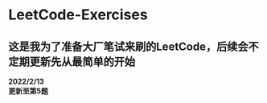 # LeetCode-Exercises

<h2>这是我为了准备大厂笔试来刷的LeetCode，后续会不定期更新先从最简单的开始</br></h2>
<strong>2022/2/13<strong><br>更新至第5题
